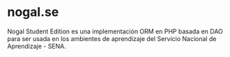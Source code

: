 # nogal.se
Nogal Student Edition es una implementación ORM en PHP basada en DAO para ser usada en los ambientes de aprendizaje del Servicio Nacional de Aprendizaje - SENA.
